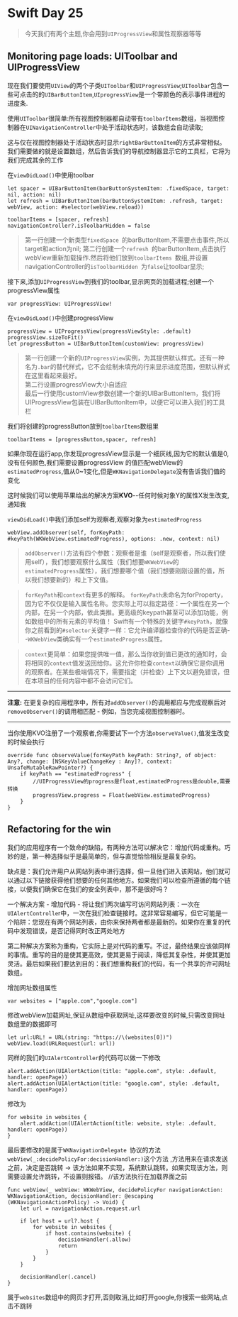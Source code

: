 # Swift Day 25

>今天我们有两个主题,你会用到`UIProgressView`和属性观察器等等

## Monitoring page loads: UIToolbar and UIProgressView

现在我们要使用`UIView`的两个子类`UIToolbar`和`UIProgressView`;`UIToolbar`包含一些可点击的的`UIBarButtonItem`,`UIprogressView`是一个带颜色的表示事件进程的进度条.

使用`UIToolbar`很简单:所有视图控制器都自动带有`toolbarItems`数组，当视图控制器在`UINavigationController`中处于活动状态时，该数组会自动读取;

这与仅在视图控制器处于活动状态时显示`rightBarButtonItem`的方式非常相似。我们需要做的就是设置数组，然后告诉我们的导航控制器显示它的工具栏，它将为我们完成其余的工作

在`viewDidLoad()`中使用toolbar

```
let spacer = UIBarButtonItem(barButtonSystemItem: .fixedSpace, target: nil, action: nil)
let refresh = UIBarButtonItem(barButtonSystemItem: .refresh, target: webView, action: #selector(webView.reload))
    
toolbarItems = [spacer, refresh]
navigationController?.isToolbarHidden = false
```
> 第一行创建一个新类型`fixedSpace `的barButtonItem,不需要点击事件,所以target和action为nil; 第二行创建一个`refresh `的barButtonItem,点击执行webView重新加载操作.然后将他们放到`toolbarItems `数组,并设置navigationController的`isToolbarHidden `为`false`让toolbar显示;

接下来,添加`UIProgressView`到我们的toolbar,显示网页的加载进程;创建一个progressView属性

```
var progressView: UIProgressView!
```

在`viewDidLoad()`中创建progressView

```
progressView = UIProgressView(progressViewStyle: .default)
progressView.sizeToFit()
let progressButton = UIBarButtonItem(customView: progressView)
```

> 第一行创建一个新的`UIProgressView`实例，为其提供默认样式。还有一种名为`.bar`的替代样式，它不会绘制未填充的行来显示进度范围，但默认样式在这里看起来最好。		
> 第二行设置progressView大小自适应		
> 最后一行使用customView参数创建一个新的UIBarButtonItem，我们将UIProgressView包装在UIBarButtonItem中，以便它可以进入我们的工具栏

我们将创建的progressButton放到`toolbarItems`数组里

```
toolbarItems = [progressButton,spacer, refresh]
```

如果你现在运行app,你发现progressView显示是一个细灰线,因为它的默认值是0,没有任何颜色,我们需要设置progressView 的值匹配webView的`estimatedProgress`,值从0~1变化,但是`WKNavigationDelegate`没有告诉我们值的变化

这时候我们可以使用苹果给出的解决方案**KVO**--任何时候对象Y的属性X发生改变,通知我

`viewDidLoad()`中我们添加self为观察者,观察对象为`estimatedProgress`

```
webView.addObserver(self, forKeyPath: #keyPath(WKWebView.estimatedProgress), options: .new, context: nil)
```
>`addObserver()`方法有四个参数：观察者是谁（self是观察者，所以我们使用self），我们想要观察什么属性（我们想要`WKWebView`的`estimatedProgress`属性），我们想要哪个值（我们想要刚刚设置的值，所以我们想要新的）和上下文值。

>`forKeyPath`和`context`有更多的解释。 `forKeyPath`未命名为forProperty，因为它不仅仅是输入属性名称。您实际上可以指定路径：一个属性在另一个内部，在另一个内部，依此类推。更高级的keypath甚至可以添加功能，例如数组中的所有元素的平均值！ Swift有一个特殊的关键字`#keyPath`，就像你之前看到的`#selector`关键字一样：它允许编译器检查你的代码是否正确--`WKWebView`类确实有一个`estimatedProgress`属性。

>`context`更简单：如果您提供唯一值，那么当你收到值已更改的通知时，会将相同的`context`值发送回给你。这允许你检查`context`以确保它是你调用的观察者。在某些极端情况下，需要指定（并检查）上下文以避免错误，但在本项目的任何内容中都不会访问它们。

***
**注意:** 
在更复杂的应用程序中，所有对`addObserver()`的调用都应与完成观察后对`removeObserver()`的调用相匹配 - 例如，当您完成视图控制器时。
***

当你使用KVO注册了一个观察者,你需要试下一个方法`observeValue()`,值发生改变的时候会执行

```
override func observeValue(forKeyPath keyPath: String?, of object: Any?, change: [NSKeyValueChangeKey : Any]?, context: UnsafeMutableRawPointer?) {
    if keyPath == "estimatedProgress" {
        //UIProgressView的progress是float,estimatedProgress是double,需要转换
        progressView.progress = Float(webView.estimatedProgress)
    }
}
```

## Refactoring for the win

我们的应用程序有一个致命的缺陷，有两种方法可以解决它：增加代码或重构。巧妙的是，第一种选择似乎是最简单的，但与直觉恰恰相反是最复杂的。

缺点是：我们允许用户从网站列表中进行选择，但一旦他们进入该网站，他们就可以通过以下链接获得他们想要的任何其他地方。如果我们可以检查所遵循的每个链接，以便我们确保它在我们的安全列表中，那不是很好吗？

一个解决方案 - 增加代码 - 将让我们两次编写可访问网站列表：一次在`UIAlertControlle`r中，一次在我们检查链接时。这非常容易编写，但它可能是一个陷阱：您现在有两个网站列表，由你来保持两者都是最新的。如果你在重复的代码中发现错误，是否记得同时改正两处地方

第二种解决方案称为重构，它实际上是对代码的重写。不过，最终结果应该做同样的事情。重写的目的是使其更高效，使其更易于阅读，降低其复杂性，并使其更加灵活。最后如果我们要达到目的：我们想重构我们的代码，有一个共享的许可网址数组。		

增加网址数组属性
```
var websites = ["apple.com","google.com"]
```

修改webView加载网址,保证从数组中获取网址,这样要改变的时候,只需改变网址数组里的数据即可

```
let url:URL! = URL(string: "https://\(websites[0])")
webView.load(URLRequest(url: url))
```

同样的我们的`UIAlertController`的代码可以做一下修改

```
alert.addAction(UIAlertAction(title: "apple.com", style: .default, handler: openPage))
alert.addAction(UIAlertAction(title: "google.com", style: .default, handler: openPage))
```
修改为

```
for website in websites {
	alert.addAction(UIAlertAction(title: website, style: .default, handler: openPage))
}
```
最后要修改的是属于`WKNavigationDelegate `协议的方法`webView(_:decidePolicyFor:decisionHandler:)`这个方法
,方法用来在请求发送之前，决定是否跳转 -> 该方法如果不实现，系统默认跳转。如果实现该方法，则需要设置允许跳转，不设置则报错。
//该方法执行在加载界面之前

```
func webView(_ webView: WKWebView, decidePolicyFor navigationAction: WKNavigationAction, decisionHandler: @escaping (WKNavigationActionPolicy) -> Void) {
    let url = navigationAction.request.url

    if let host = url?.host {
        for website in websites {
            if host.contains(website) {
                decisionHandler(.allow)
                return
            }
        }
    }

    decisionHandler(.cancel)
}
```
属于`websites`数组中的网页才打开,否则取消,比如打开google,你搜索一些网站,点击不跳转
